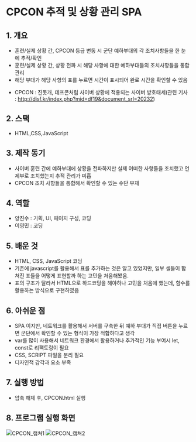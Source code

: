 # CPCON 추적 및 상황 관리 SPA
## 1. 개요
- 훈련/실제 상황 간, CPCON 등급 변동 시 군단 예하부대의 각 조치사항들을 한 눈에 추적/확인
- 훈련/실제 상황 간, 상황 전파 시 해당 사항에 대한 예하부대들의 조치사항들을 통합관리
- 해당 부대가 해당 사항의 표를 누르면 시간이 표시되어 완료 시간을 확인할 수 있음
* CPCON : 진돗개, 데프콘처럼 사이버 상황에 적용되는 사이버 방호태세(관련 기사 : http://disf.kr/index.php?mid=df19&document_srl=20232)

## 2. 스택
- HTML,CSS,JavaScript

## 3. 제작 동기
- 사이버 훈련 간에 예하부대에 상황을 전파하지만 실제 어떠한 사항들을 조치했고 언제부로 조치했는지 추적 관리가 미흡
- CPCON 조치 사항들을 통합해서 확인할 수 있는 수단 부재

## 4. 역할
- 양진수 : 기획, UI, 페이지 구성, 코딩
- 이영민 : 코딩

## 5. 배운 것
- HTML, CSS, JavaScript 코딩
- 기존에 javascript를 활용해서 표를 추가하는 것은 알고 있었지만, 일부 셀들이 합쳐진 표들을 어떻게 표현할까 하는 고민을 처음해봤음.
- 표의 구조가 달라서 HTML으로 하드코딩을 해야하나 고민을 처음에 했는데, 함수를 활용하는 방식으로 구현하였음

## 6. 아쉬운 점
- SPA 이지만, 네트워크를 활용해서 서버를 구축한 뒤 예하 부대가 직접 버튼을 누르면 군단에서 확인할 수 있는 형식이 가장 적합하다고 생각
- var를 많이 사용해서 네트워크 환경에서 활용하거나 추가적인 기능 부여시 let, const로 리팩토링이 필요
- CSS, SCRIPT 파일을 분리 필요
- 디자인적 감각과 요소 부족

## 7. 실행 방법
- 압축 해제 후, CPCON.html 실행

## 8. 프로그램 실행 화면

![CPCON_캡쳐1](https://user-images.githubusercontent.com/85774577/221391161-ea7d5ef8-3b04-4f22-9f79-2024c0985878.png)
![CPCON_캡쳐2](https://user-images.githubusercontent.com/85774577/221391166-439b4d0f-a9b8-41ef-9a35-24f90c5f5847.png)

